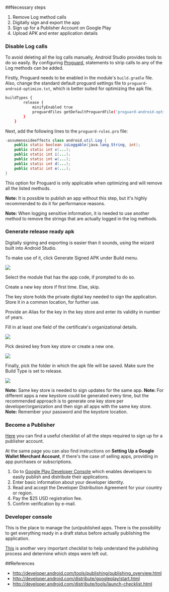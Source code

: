 ##Necessary steps
1. Remove Log method calls
2. Digitally sign and export the app
3. Sign up for a Publisher Account on Google Play
4. Upload APK and enter application details


### Disable Log calls
To avoid deleting all the log calls manually, Android Studio provides tools to do so easily. 
By configuring [Proguard](http://developer.android.com/tools/help/proguard.html), statements to strip calls to any of the Log methods can be added.

Firstly, Proguard needs to be enabled in the module's `build.gradle` file. Also, change the standard default proguard settings file to `proguard-android-optimize.txt`, which is better suited for optimizing the apk file.


```bash
buildTypes {
        release {
            minifyEnabled true
            proguardFiles getDefaultProguardFile('proguard-android-optimize.txt'), 'proguard-rules.pro'
        }
    }
```

Next, add the following lines to the `proguard-rules.pro` file:
```java
-assumenosideeffects class android.util.Log {
    public static boolean isLoggable(java.lang.String, int);
    public static int v(...);
    public static int i(...);
    public static int w(...);
    public static int d(...);
    public static int e(...);
}
```
This option for Proguard is only applicable when optimizing and will remove all the listed methods.

**Note:** It is possible to publish an app without this step, but it's highly recommended to do it for performance reasons.

**Note:** When logging sensitive information, it is needed to use another method to remove the strings that are actually logged in the log methods.

### Generate release ready apk
Digitally signing and exporting is easier than it sounds, using the wizard built into Android Studio.

To make use of it, click Generate Signed APK under Build menu.

![](http://imgur.com/mf91VDf)

Select the module that has the app code, if prompted to do so.

Create a new key store if first time. Else, skip. 

The key store holds the private digital key needed to sign the application. Store it in a common location, for further use. 

Provide an Alias for the key in the key store and enter its validity in number of years.

Fill in at least one field of the certificate's organizational details.

![](http://imgur.com/rH4kjv1)

Pick desired key from key store or create a new one.

![](http://imgur.com/h2wGaKW)

Finally, pick the folder in which the apk file will be saved. Make sure the Build Type is set to release.

![](http://imgur.com/uWvSJ9x)

**Note:** Same key store is needed to sign updates for the same app.
**Note:** For different apps a new keystore could be generated every time, but the recommended approach is to generate one key store per developer/organization and then sign all apps with the same key store.
**Note:** Remember your password and the keystore location.

### Become a Publisher
[Here](http://developer.android.com/distribute/googleplay/start.html) you can find a useful checklist of all the steps required to sign up for a publisher account.

At the same page you can also find instructions on **Setting Up a Google Wallet Merchant Account**, if there's the case of selling apps, providing in app purchases or subscriptions. 
 
1. Go to [Google Play Developer Console](https://play.google.com/apps/publish/) which enables developers to easily publish and distribute their applications.
2. Enter basic information about your developer identity.
3. Read and accept the Developer Distribution Agreement for your country or region.
4. Pay the $25 USD registration fee.
5. Confirm verification by e-mail.

### Developer console
This is the place to manage the (un)published apps. There is the possibility to get everything ready in a draft status before actually publishing the application.

[This](http://developer.android.com/distribute/tools/launch-checklist.html) is another very important checklist to help understand the publishing process and determine which steps were left out.

##References
* <http://developer.android.com/tools/publishing/publishing_overview.html>
* <http://developer.android.com/distribute/googleplay/start.html>
* <http://developer.android.com/distribute/tools/launch-checklist.html>